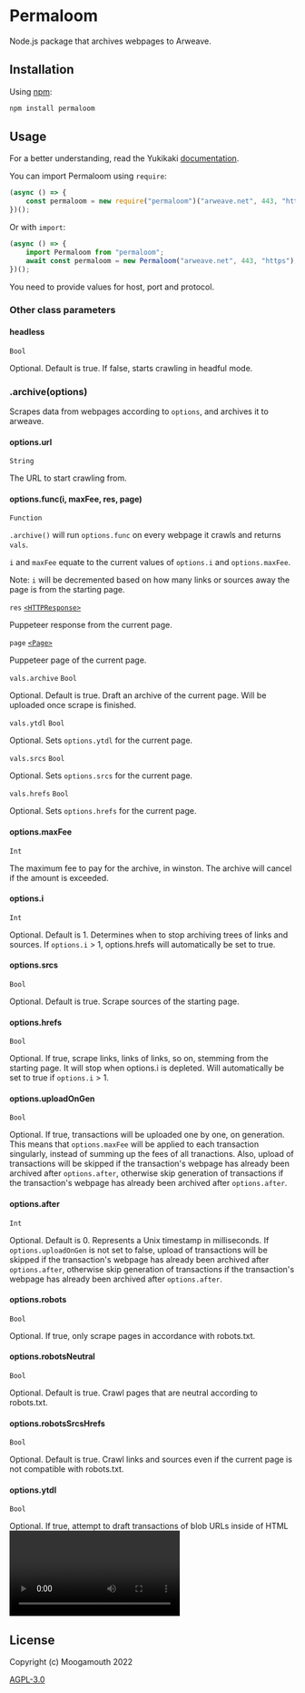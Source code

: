 # Permaloom
Node.js package that archives webpages to Arweave.

## Installation
Using [npm](https://www.npmjs.com/):

```bash
npm install permaloom
```

## Usage

For a better understanding, read the Yukikaki [documentation](https://github.com/Moogamouth/Yukikaki#readme).

You can import Permaloom using `require`:
```js
(async () => {
    const permaloom = new require("permaloom")("arweave.net", 443, "https");
})();
```

Or with `import`:
```js
(async () => {
    import Permaloom from "permaloom";
    await const permaloom = new Permaloom("arweave.net", 443, "https");
})();
```

You need to provide values for host, port and protocol.

### Other class parameters

#### headless
`Bool`

Optional. Default is true. If false, starts crawling in headful mode.

### .archive(options)
Scrapes data from webpages according to `options`, and archives it to arweave.

#### options.url
`String`

The URL to start crawling from.

#### options.func(i, maxFee, res, page)
`Function`

`.archive()` will run `options.func` on every webpage it crawls and returns `vals`.

`i` and `maxFee` equate to the current values of `options.i` and `options.maxFee`.

Note: `i` will be decremented based on how many links or sources away the page is from the starting page.

`res`
[`<HTTPResponse>`](https://pptr.dev/api/puppeteer.httpresponse)

Puppeteer response from the current page.

`page`
[`<Page>`](https://pptr.dev/api/puppeteer.page)

Puppeteer page of the current page.

`vals.archive`
`Bool`

Optional. Default is true. Draft an archive of the current page. Will be uploaded once scrape is finished.

`vals.ytdl`
`Bool`

Optional. Sets `options.ytdl` for the current page.

`vals.srcs`
`Bool`

Optional. Sets `options.srcs` for the current page.

`vals.hrefs`
`Bool`

Optional. Sets `options.hrefs` for the current page.

#### options.maxFee
`Int`

The maximum fee to pay for the archive, in winston. The archive will cancel if the amount is exceeded.

#### options.i
`Int`

Optional. Default is 1. Determines when to stop archiving trees of links and sources. If `options.i` > 1, options.hrefs will automatically be set to true.

#### options.srcs
`Bool`

Optional. Default is true. Scrape sources of the starting page.

#### options.hrefs
`Bool`

Optional. If true, scrape links, links of links, so on, stemming from the starting page. It will stop when options.i is depleted. Will automatically be set to true if `options.i` > 1.

#### options.uploadOnGen
`Bool`

Optional. If true, transactions will be uploaded one by one, on generation. This means that `options.maxFee` will be applied to each transaction singularly, instead of summing up the fees of all tranactions. Also, upload of transactions will be skipped if the transaction's webpage has already been archived after `options.after`, otherwise skip generation of transactions if the transaction's webpage has already been archived after `options.after`.

#### options.after
`Int`

Optional. Default is 0. Represents a Unix timestamp in milliseconds. If `options.uploadOnGen` is not set to false, upload of transactions will be skipped if the transaction's webpage has already been archived after `options.after`, otherwise skip generation of transactions if the transaction's webpage has already been archived after `options.after`.

#### options.robots
`Bool`

Optional. If true, only scrape pages in accordance with robots.txt.

#### options.robotsNeutral

`Bool`

Optional. Default is true. Crawl pages that are neutral according to robots.txt.

#### options.robotsSrcsHrefs
`Bool`

Optional. Default is true. Crawl links and sources even if the current page is not compatible with robots.txt.

#### options.ytdl
`Bool`

Optional. If true, attempt to draft transactions of blob URLs inside of HTML <video> tags by running yt-dlp on the URL of the page that contains the tag. The transaction generated will use the blob URL as its URL.

## License

Copyright (c) Moogamouth 2022

[AGPL-3.0](https://choosealicense.com/licenses/agpl-3.0/)